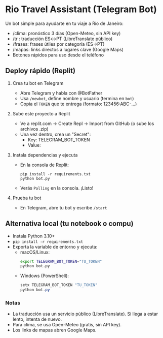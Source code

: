 # Rio Travel Assistant (Telegram Bot)

Un bot simple para ayudarte en tu viaje a Río de Janeiro:
- /clima: pronóstico 3 días (Open-Meteo, sin API key)
- /tr <texto>: traducción ES↔PT (LibreTranslate público)
- /frases: frases útiles por categoría (ES→PT)
- /mapas: links directos a lugares clave (Google Maps)
- Botones rápidos para uso desde el teléfono

## Deploy rápido (Replit)

1) Crea tu bot en Telegram
   - Abre Telegram y habla con @BotFather
   - Usa `/newbot`, define nombre y usuario (termina en `bot`)
   - Copia el `TOKEN` que te entrega (formato: 123456:ABC-...)

2) Sube este proyecto a Replit
   - Ve a replit.com → Create Repl → Import from GitHub (o sube los archivos .zip)
   - Una vez dentro, crea un "Secret":
     - Key: TELEGRAM_BOT_TOKEN
     - Value: <tu token del paso anterior>

3) Instala dependencias y ejecuta
   - En la consola de Replit:
     ```
     pip install -r requirements.txt
     python bot.py
     ```
   - Verás `Polling` en la consola. ¡Listo!

4) Prueba tu bot
   - En Telegram, abre tu bot y escribe `/start`

## Alternativa local (tu notebook o compu)
- Instala Python 3.10+
- `pip install -r requirements.txt`
- Exporta la variable de entorno y ejecuta:
  - macOS/Linux:
    ```bash
    export TELEGRAM_BOT_TOKEN="TU_TOKEN"
    python bot.py
    ```
  - Windows (PowerShell):
    ```powershell
    setx TELEGRAM_BOT_TOKEN "TU_TOKEN"
    python bot.py
    ```

### Notas
- La traducción usa un servicio público (LibreTranslate). Si llega a estar lento, intenta de nuevo.
- Para clima, se usa Open-Meteo (gratis, sin API key).
- Los links de mapas abren Google Maps.
